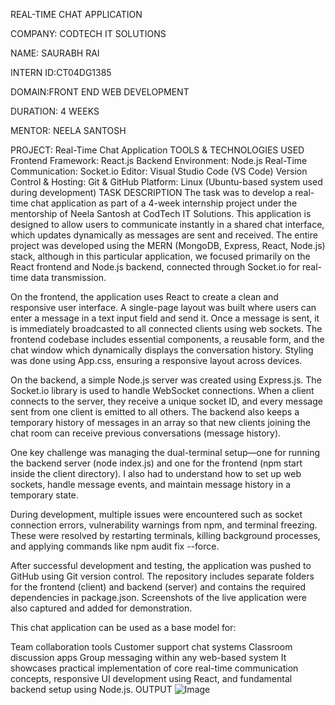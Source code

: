 REAL-TIME CHAT APPLICATION

COMPANY: CODTECH IT SOLUTIONS

NAME: SAURABH RAI

INTERN ID:CT04DG1385

DOMAIN:FRONT END WEB DEVELOPMENT

DURATION: 4 WEEKS

MENTOR: NEELA SANTOSH

PROJECT: Real-Time Chat Application
TOOLS & TECHNOLOGIES USED
Frontend Framework: React.js
Backend Environment: Node.js
Real-Time Communication: Socket.io
Editor: Visual Studio Code (VS Code)
Version Control & Hosting: Git & GitHub
Platform: Linux (Ubuntu-based system used during development)
TASK DESCRIPTION
The task was to develop a real-time chat application as part of a 4-week internship project under the mentorship of Neela Santosh at CodTech IT Solutions. This application is designed to allow users to communicate instantly in a shared chat interface, which updates dynamically as messages are sent and received. The entire project was developed using the MERN (MongoDB, Express, React, Node.js) stack, although in this particular application, we focused primarily on the React frontend and Node.js backend, connected through Socket.io for real-time data transmission.

On the frontend, the application uses React to create a clean and responsive user interface. A single-page layout was built where users can enter a message in a text input field and send it. Once a message is sent, it is immediately broadcasted to all connected clients using web sockets. The frontend codebase includes essential components, a reusable form, and the chat window which dynamically displays the conversation history. Styling was done using App.css, ensuring a responsive layout across devices.

On the backend, a simple Node.js server was created using Express.js. The Socket.io library is used to handle WebSocket connections. When a client connects to the server, they receive a unique socket ID, and every message sent from one client is emitted to all others. The backend also keeps a temporary history of messages in an array so that new clients joining the chat room can receive previous conversations (message history).

One key challenge was managing the dual-terminal setup—one for running the backend server (node index.js) and one for the frontend (npm start inside the client directory). I also had to understand how to set up web sockets, handle message events, and maintain message history in a temporary state.

During development, multiple issues were encountered such as socket connection errors, vulnerability warnings from npm, and terminal freezing. These were resolved by restarting terminals, killing background processes, and applying commands like npm audit fix --force.

After successful development and testing, the application was pushed to GitHub using Git version control. The repository includes separate folders for the frontend (client) and backend (server) and contains the required dependencies in package.json. Screenshots of the live application were also captured and added for demonstration.

This chat application can be used as a base model for:

Team collaboration tools
Customer support chat systems
Classroom discussion apps
Group messaging within any web-based system
It showcases practical implementation of core real-time communication concepts, responsive UI development using React, and fundamental backend setup using Node.js.
OUTPUT
![Image](https://github.com/user-attachments/assets/d055890c-a4fb-4c71-b5f3-49a11de9cff2)
